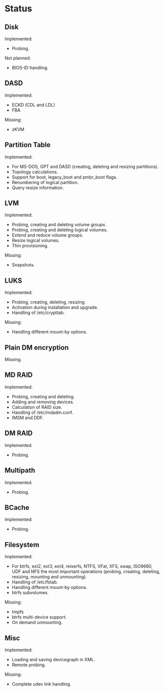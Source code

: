
Status
======


Disk
----

Implemented:

* Probing.

Not planned:

* BIOS-ID handling.


DASD
----

Implemented:

* ECKD (CDL and LDL)
* FBA

Missing:

* zKVM


Partition Table
---------------

Implemented:

* For MS-DOS, GPT and DASD (creating, deleting and resizing partitions).
* Topology calculations.
* Support for boot, legacy_boot and pmbr_boot flags.
* Renumbering of logical partition.
* Query resize information.


LVM
---

Implemented:

* Probing, creating and deleting volume groups.
* Probing, creating and deleting logical volumes.
* Extend and reduce volume groups.
* Resize logical volumes.
* Thin provisioning.

Missing:

* Snapshots.


LUKS
----

Implemented:

* Probing, creating, deleting, resizing.
* Activation during installation and upgrade.
* Handling of /etc/crypttab.

Missing:

* Handling different mount-by options.


Plain DM encryption
-------------------

Missing.


MD RAID
-------

Implemented:

* Probing, creating and deleting.
* Adding and removing devices.
* Calculation of RAID size.
* Handling of /etc/mdadm.conf.
* IMSM and DDF.


DM RAID
-------

Implemented.

* Probing.


Multipath
---------

Implemented.

* Probing.


BCache
------

Implemented:

* Probing.


Filesystem
----------

Implemented:

* For btrfs, ext2, ext3, ext4, reiserfs, NTFS, VFat, XFS, swap, ISO9660, UDF
  and NFS the most important operations (probing, creating, deleting,
  resizing, mounting and unmounting).
* Handling of /etc/fstab.
* Handling different mount-by options.
* btrfs subvolumes.

Missing:

* tmpfs
* btrfs multi-device support.
* On demand unmounting.


Misc
----

Implemented:

* Loading and saving devicegraph in XML.
* Remote probing.

Missing:

* Complete udev link handling.

